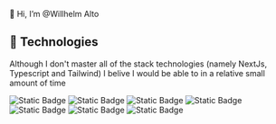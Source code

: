 👋 Hi, I’m @Willhelm Alto

## 🎨 Technologies
Although I don't master all of the stack technologies (namely NextJs, Typescript and Tailwind) I belive I would be able to in a relative small amount of time

![Static Badge](https://img.shields.io/badge/Next-%231a1a1a?style=for-the-badge&logo=nextdotjs)
![Static Badge](https://img.shields.io/badge/React-%231a1a1a?style=for-the-badge&logo=React)
![Static Badge](https://img.shields.io/badge/TypeScript-%231a1a1a?style=for-the-badge&logo=typescript)
![Static Badge](https://img.shields.io/badge/JavaScript-%231a1a1a?style=for-the-badge&logo=javascript)
![Static Badge](https://img.shields.io/badge/Tailwind-%231a1a1a?style=for-the-badge&logo=tailwindcss)
![Static Badge](https://img.shields.io/badge/HTML-%231a1a1a?style=for-the-badge&logo=html5)
![Static Badge](https://img.shields.io/badge/CSS-%231a1a1a?style=for-the-badge&logo=css3&logoColor=%231572B6)

<!---
Willhelm-Alto/Willhelm-Alto is a ✨ special ✨ repository because its `README.md` (this file) appears on your GitHub profile.
You can click the Preview link to take a look at your changes.
--->
